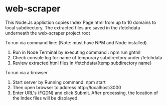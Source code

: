 # web-scraper
This Node.Js appliction copies Index Page html from up to 10 domains to local subdirectory.
The extracted files are saved in the /fetchdata underneath the web-scraper project root

To run via command line:   (Note: must have NPM and Node installed).

1) Run in Node Terminal by executing command :  npm run ghtml
2) Check console log for name of temporary subdirectory under /fetchdata
3) Review extracted html files in /fetchdata/{temp subdirectory name}

To run via a browser 

1) Start server by Running command:  npm start
2) Then open browser to address http://localhost:3000
3) Enter   URL's (FQDN) and click Submit.  After processing, the location of the Index files will be displayed.
